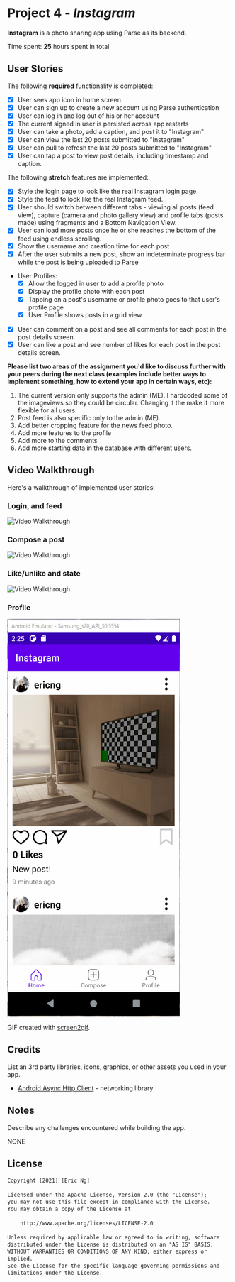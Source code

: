 # Project 4 - *Instagram*

**Instagram** is a photo sharing app using Parse as its backend.

Time spent: **25** hours spent in total

## User Stories

The following **required** functionality is completed:

- [X] User sees app icon in home screen.
- [X] User can sign up to create a new account using Parse authentication
- [X] User can log in and log out of his or her account
- [X] The current signed in user is persisted across app restarts
- [X] User can take a photo, add a caption, and post it to "Instagram"
- [X] User can view the last 20 posts submitted to "Instagram"
- [X] User can pull to refresh the last 20 posts submitted to "Instagram"
- [X] User can tap a post to view post details, including timestamp and caption.

The following **stretch** features are implemented:

- [X] Style the login page to look like the real Instagram login page.
- [X] Style the feed to look like the real Instagram feed.
- [X] User should switch between different tabs - viewing all posts (feed view), capture (camera and photo gallery view) and profile tabs (posts made) using fragments and a Bottom Navigation View.
- [X] User can load more posts once he or she reaches the bottom of the feed using endless scrolling.
- [X] Show the username and creation time for each post
- [X] After the user submits a new post, show an indeterminate progress bar while the post is being uploaded to Parse
- User Profiles:
  - [X] Allow the logged in user to add a profile photo
  - [X] Display the profile photo with each post
  - [X] Tapping on a post's username or profile photo goes to that user's profile page
  - [X] User Profile shows posts in a grid view
- [X] User can comment on a post and see all comments for each post in the post details screen.
- [X] User can like a post and see number of likes for each post in the post details screen.

**Please list two areas of the assignment you'd like to **discuss further with your peers** during the next class (examples include better ways to implement something, how to extend your app in certain ways, etc):**

1. The current version only supports the admin (ME). I hardcoded some of the imageviews so they could be circular. Changing it the make it more flexible for all users.
2. Post feed is also specific only to the admin (ME).
3. Add better cropping feature for the news feed photo.
4. Add more features to the profile
5. Add more to the comments
6. Add more starting data in the database with different users.

## Video Walkthrough

Here's a walkthrough of implemented user stories:

### Login, and feed
<img src='https://github.com/ericngg/FBU-Instagram/blob/main/demo1.gif' title='Video Walkthrough' width='' alt='Video Walkthrough' />

### Compose a post
<img src='https://github.com/ericngg/FBU-Instagram/blob/main/demo2.gif' title='Video Walkthrough' width='' alt='Video Walkthrough' />

### Like/unlike and state
<img src='https://github.com/ericngg/FBU-Instagram/blob/main/demo3.gif' title='Video Walkthrough' width='' alt='Video Walkthrough' />

### Profile
<img src='https://github.com/ericngg/FBU-Instagram/blob/main/demo4.gif' title='Video Walkthrough' width='' alt='Video Walkthrough' />

GIF created with [screen2gif](https://www.screentogif.com/).

## Credits

List an 3rd party libraries, icons, graphics, or other assets you used in your app.

- [Android Async Http Client](http://loopj.com/android-async-http/) - networking library


## Notes

Describe any challenges encountered while building the app.

NONE

## License

    Copyright [2021] [Eric Ng]

    Licensed under the Apache License, Version 2.0 (the "License");
    you may not use this file except in compliance with the License.
    You may obtain a copy of the License at

        http://www.apache.org/licenses/LICENSE-2.0

    Unless required by applicable law or agreed to in writing, software
    distributed under the License is distributed on an "AS IS" BASIS,
    WITHOUT WARRANTIES OR CONDITIONS OF ANY KIND, either express or implied.
    See the License for the specific language governing permissions and
    limitations under the License.
